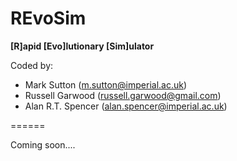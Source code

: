 
REvoSim
=======
**[R]apid [Evo]lutionary [Sim]ulator**
 
Coded by:
 - Mark Sutton (m.sutton@imperial.ac.uk)
 - Russell Garwood (russell.garwood@gmail.com)
 - Alan R.T. Spencer (alan.spencer@imperial.ac.uk)


======

Coming soon....

